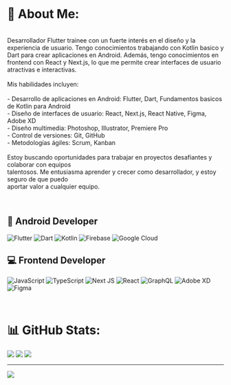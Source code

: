  # 💫 About Me:
<br> Desarrollador Flutter trainee con un fuerte interés en el diseño y la experiencia de usuario. Tengo conocimientos trabajando con Kotlin basico y Dart para crear aplicaciones en Android. Además, tengo conocimientos en frontend con React y Next.js, lo que me permite crear interfaces de usuario atractivas e interactivas.<br><br>Mis habilidades incluyen:<br><br>- Desarrollo de aplicaciones en Android: Flutter, Dart, Fundamentos basicos de Kotlin para Android<br>- Diseño de interfaces de usuario: React, Next.js, React Native, Figma, Adobe XD<br>- Diseño multimedia: Photoshop, Illustrator, Premiere Pro<br>- Control de versiones: Git, GitHub<br>- Metodologías ágiles: Scrum, Kanban<br><br> Estoy buscando oportunidades para trabajar en proyectos desafiantes y colaborar con equipos<br>talentosos. Me entusiasma aprender y crecer como desarrollador, y estoy seguro de que puedo <br>aportar valor a cualquier equipo.

<br>

## 📱 Android Developer
![Flutter](https://img.shields.io/badge/Flutter-%2302569B.svg?style=for-the-badge&logo=Flutter&logoColor=white) ![Dart](https://img.shields.io/badge/dart-%230175C2.svg?style=for-the-badge&logo=dart&logoColor=white) ![Kotlin](https://img.shields.io/badge/kotlin-%237F52FF.svg?style=for-the-badge&logo=kotlin&logoColor=white) ![Firebase](https://img.shields.io/badge/firebase-%23039BE5.svg?style=for-the-badge&logo=firebase) ![Google Cloud](https://img.shields.io/badge/GoogleCloud-%234285F4.svg?style=for-the-badge&logo=google-cloud&logoColor=white) 
<br>

## 💻 Frontend Developer
![JavaScript](https://img.shields.io/badge/javascript-%23323330.svg?style=for-the-badge&logo=javascript&logoColor=%23F7DF1E) ![TypeScript](https://img.shields.io/badge/typescript-%23007ACC.svg?style=for-the-badge&logo=typescript&logoColor=white) ![Next JS](https://img.shields.io/badge/Next-black?style=for-the-badge&logo=next.js&logoColor=white) ![React](https://img.shields.io/badge/react-%2320232a.svg?style=for-the-badge&logo=react&logoColor=%2361DAFB) ![GraphQL](https://img.shields.io/badge/-GraphQL-E10098?style=for-the-badge&logo=graphql&logoColor=white) ![Adobe XD](https://img.shields.io/badge/Adobe%20XD-470137?style=for-the-badge&logo=Adobe%20XD&logoColor=#FF61F6) ![Figma](https://img.shields.io/badge/figma-%23F24E1E.svg?style=for-the-badge&logo=figma&logoColor=white)
 
 <br>

# 📊 GitHub Stats:
![](https://github-readme-stats.vercel.app/api?username=jmosqb11&theme=react&hide_border=true&include_all_commits=true&count_private=true)
![](https://github-readme-streak-stats.herokuapp.com/?user=jmosqb11&theme=react&hide_border=true)
![](https://github-readme-stats.vercel.app/api/top-langs/?username=jmosqb11&theme=react&hide_border=true&include_all_commits=true&count_private=true&layout=compact)

---
[![](https://visitcount.itsvg.in/api?id=jmosqb11&icon=6&color=1)](https://visitcount.itsvg.in)

<!-- Proudly created with GPRM ( https://gprm.itsvg.in ) -->
